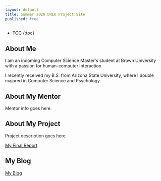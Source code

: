 ```yaml
---
layout: default
title: Summer 2020 DREU Project Site
published: true
---
```


* TOC
{:toc}

## About Me

I am an incoming Computer Science Master's student at Brown University with a passion for human-computer interaction.

I recently received my B.S. from Arizona State University, where I double majored in Computer Science and Psychology. 

## About My Mentor

Mentor info goes here.

## About My Project

Project description goes here.

[My Final Report](files/finalreport.pdf)

## My Blog

[My Blog](blog.html)
